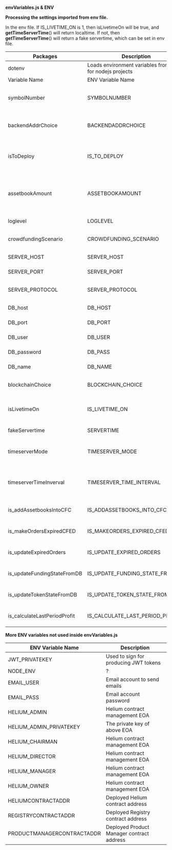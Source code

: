 **envVariables.js & ENV**

**Processing the settings imported from env file.**

In the env file. If IS_LIVETIME_ON is 1, then isLivetimeOn will be true, and
**getTimeServerTime**() will return localtime. If not, then
**getTimeServerTime**() will return a fake servertime, which can be set in env
file.

| Packages                     | Description                                               |                                                                 |
|------------------------------|-----------------------------------------------------------|-----------------------------------------------------------------|
| dotenv                       | Loads environment variables from .env for nodejs projects |                                                                 |
| Variable Name                | ENV Variable Name                                         | Description                                                     |
| symbolNumber                 | SYMBOLNUMBER                                              | Testing only. Select symbol to work with                        |
| backendAddrChoice            | BACKENDADDRCHOICE                                         | Select the EOA for backend server to use                        |
| isToDeploy                   | IS_TO_DEPLOY                                              | Testing only. Select to deploy or to check smart contracts      |
| assetbookAmount              | ASSETBOOKAMOUNT                                           | Testing only. Select amount of assetbook addresses to work with |
| loglevel                     | LOGLEVEL                                                  | Select the log level to show                                    |
| crowdfundingScenario         | CROWDFUNDING_SCENARIO                                     | Select the crowdfunding scenario                                |
| SERVER_HOST                  | SERVER_HOST                                               | Backend server host IP                                          |
| SERVER_PORT                  | SERVER_PORT                                               | Backend server port                                             |
| SERVER_PROTOCOL              | SERVER_PROTOCOL                                           | Backend server URL protocol                                     |
| DB_host                      | DB_HOST                                                   | Database host IP                                                |
| DB_port                      | DB_PORT                                                   | Database port                                                   |
| DB_user                      | DB_USER                                                   | Database user                                                   |
| DB_password                  | DB_PASS                                                   | Database password                                               |
| DB_name                      | DB_NAME                                                   | Database name                                                   |
| blockchainChoice             | BLOCKCHAIN_CHOICE                                         | Select the blockchain to work with                              |
| isLivetimeOn                 | IS_LIVETIME_ON                                            | Select to use local machine time or a fake server time          |
| fakeServertime               | SERVERTIME                                                | See isLivetimeOn                                                |
| timeserverMode               | TIMESERVER_MODE                                           | Time server mode for triggering frequency                       |
| timeserverTimeInverval       | TIMESERVER_TIME_INTERVAL                                  | The time interval between time server triggering                |
| is_addAssetbooksIntoCFC      | IS_ADDASSETBOOKS_INTO_CFC                                 | Decide if to run this function                                  |
| is_makeOrdersExpiredCFED     | IS_MAKEORDERS_EXPIRED_CFED                                | Decide if to run this function                                  |
| is_updateExpiredOrders       | IS_UPDATE_EXPIRED_ORDERS                                  | Decide if to run this function                                  |
| is_updateFundingStateFromDB  | IS_UPDATE_FUNDING_STATE_FROM_DB                           | Decide if to run this function                                  |
| is_updateTokenStateFromDB    | IS_UPDATE_TOKEN_STATE_FROM_DB                             | Decide if to run this function                                  |
| is_calculateLastPeriodProfit | IS_CALCULATE_LAST_PERIOD_PROFIT                           | Decide if to run this function                                  |

**More ENV variables not used inside envVariables.js**

| ENV Variable Name          | Description                               |
|----------------------------|-------------------------------------------|
| JWT_PRIVATEKEY             | Used to sign for producing JWT tokens     |
| NODE_ENV                   | ?                                         |
| EMAIL_USER                 | Email account to send emails              |
| EMAIL_PASS                 | Email account password                    |
| HELIUM_ADMIN               | Helium contract management EOA            |
| HELIUM_ADMIN_PRIVATEKEY    | The private key of above EOA              |
| HELIUM_CHAIRMAN            | Helium contract management EOA            |
| HELIUM_DIRECTOR            | Helium contract management EOA            |
| HELIUM_MANAGER             | Helium contract management EOA            |
| HELIUM_OWNER               | Helium contract management EOA            |
| HELIUMCONTRACTADDR         | Deployed Helium contract address          |
| REGISTRYCONTRACTADDR       | Deployed Registry contract address        |
| PRODUCTMANAGERCONTRACTADDR | Deployed Product Manager contract address |
